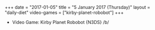 +++
date = "2017-01-05"
title = "5 January 2017 (Thursday)"
layout = "daily-diet"
video-games = ["kirby-planet-robobot"]
+++


* Video Game: Kirby Planet Robobot {N3DS} /b/